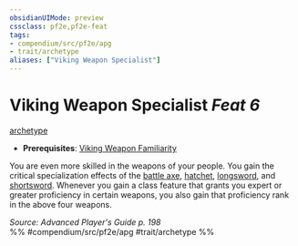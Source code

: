 ```yaml
---
obsidianUIMode: preview
cssclass: pf2e,pf2e-feat
tags:
- compendium/src/pf2e/apg
- trait/archetype
aliases: ["Viking Weapon Specialist"]
---
```

# Viking Weapon Specialist  *Feat 6*  
[archetype](../../rules/traits/archetype.md)  

- **Prerequisites**: [Viking Weapon Familiarity](viking-weapon-familiarity-apg.md)

You are even more skilled in the weapons of your people. You gain the critical specialization effects of the [battle axe](../equipment/items/battle-axe.md), [hatchet](../equipment/items/hatchet.md), [longsword](../equipment/items/longsword.md), and [shortsword](../equipment/items/shortsword.md). Whenever you gain a class feature that grants you expert or greater proficiency in certain weapons, you also gain that proficiency rank in the above four weapons.

*Source: Advanced Player's Guide p. 198*  
%% #compendium/src/pf2e/apg #trait/archetype %%